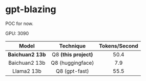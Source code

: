 # gpt-blazing

POC for now.

GPU: 3090

|       Model       |       Technique       | Tokens/Second |
|:-----------------:|:---------------------:|:-------------:|
| **Baichuan2 13b** | Q8 **(this project)** | 50.4          |
| Baichuan2 13b     | Q8 (huggingface)      | 7.9           |
| Llama2 13b        | Q8 (gpt-fast)         | 55.5          |
